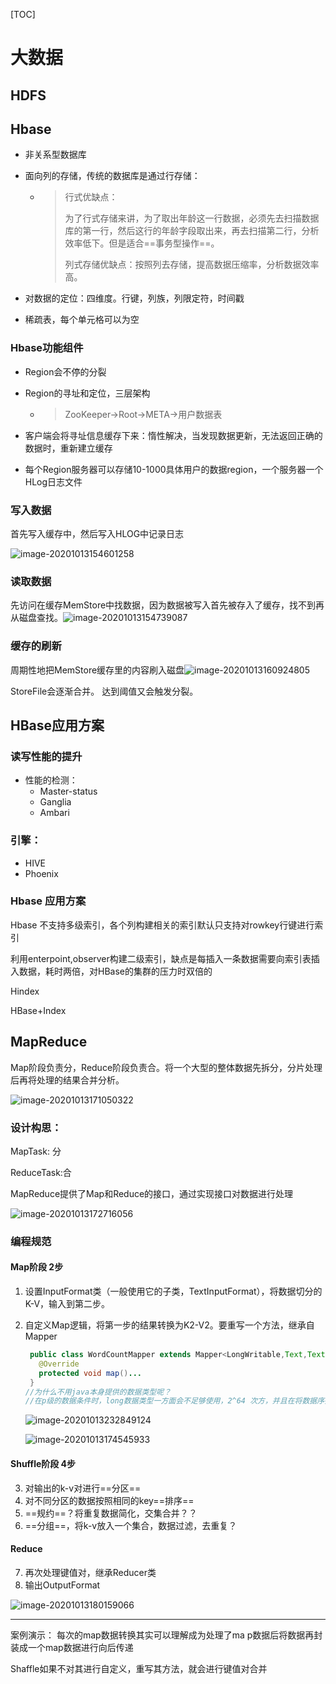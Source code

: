 

[TOC]

# 大数据

## HDFS



## Hbase

* 非关系型数据库

* 面向列的存储，传统的数据库是通过行存储：

   * >行式优缺点：
      >
      >为了行式存储来讲，为了取出年龄这一行数据，必须先去扫描数据库的第一行，然后这行的年龄字段取出来，再去扫描第二行，分析效率低下。但是适合==事务型操作==。
      >
      >列式存储优缺点：按照列去存储，提高数据压缩率，分析数据效率高。
      >
      >

* 对数据的定位：四维度。行键，列族，列限定符，时间戳

* 稀疏表，每个单元格可以为空

### Hbase功能组件

* Region会不停的分裂

* Region的寻址和定位，三层架构

   * > ZooKeeper->Root->META->用户数据表

* 客户端会将寻址信息缓存下来：惰性解决，当发现数据更新，无法返回正确的数据时，重新建立缓存
* 每个Region服务器可以存储10-1000具体用户的数据region，一个服务器一个HLog日志文件

### 写入数据

 首先写入缓存中，然后写入HLOG中记录日志

![image-20201013154601258](/Users/apple/Desktop/My-Study-Notes/大数据/image-20201013154601258.png)

### 读取数据

先访问在缓存MemStore中找数据，因为数据被写入首先被存入了缓存，找不到再从磁盘查找。![image-20201013154739087](/Users/apple/Desktop/My-Study-Notes/大数据/image-20201013154739087.png)

### 缓存的刷新

周期性地把MemStore缓存里的内容刷入磁盘![image-20201013160924805](/Users/apple/Desktop/My-Study-Notes/大数据/image-20201013160924805.png)

 StoreFile会逐渐合并。 达到阈值又会触发分裂。

## HBase应用方案

### 读写性能的提升

* 性能的检测：
   * Master-status
   * Ganglia
   * Ambari

### 引擎：

* HIVE
* Phoenix

### Hbase 应用方案

Hbase 不支持多级索引，各个列构建相关的索引默认只支持对rowkey行键进行索引

利用enterpoint,observer构建二级索引，缺点是每插入一条数据需要向索引表插入数据，耗时两倍，对HBase的集群的压力时双倍的

Hindex

HBase+Index

## MapReduce

Map阶段负责分，Reduce阶段负责合。将一个大型的整体数据先拆分，分片处理后再将处理的结果合并分析。

![image-20201013171050322](/Users/apple/Desktop/My-Study-Notes/大数据/image-20201013171050322.png)

### 设计构思：

MapTask: 分

ReduceTask:合

MapReduce提供了Map和Reduce的接口，通过实现接口对数据进行处理

![image-20201013172716056](/Users/apple/Desktop/My-Study-Notes/大数据/image-20201013172716056.png)

### 编程规范

#### Map阶段 2步

1. 设置InputFormat类（一般使用它的子类，TextInputFormat），将数据切分的K-V，输入到第二步。

2. 自定义Map逻辑，将第一步的结果转换为K2-V2。要重写一个方法，继承自Mapper

   ```java
    public class WordCountMapper extends Mapper<LongWritable,Text,Text,LongWritable>{
      @Override
      protected void map()...
    }
   //为什么不用java本身提供的数据类型呢？
   //在p级的数据条件时，long数据类型一方面会不足够使用，2^64 次方，并且在将数据序列号时传统的数据类型会显得笨重
   ```

   ![image-20201013232849124](/Users/apple/Desktop/My-Study-Notes/大数据/image-20201013232849124.png)

   ![image-20201013174545933](/Users/apple/Desktop/My-Study-Notes/大数据/image-20201013174545933.png)

#### Shuffle阶段 4步

3. 对输出的k-v对进行==分区==
4. 对不同分区的数据按照相同的key==排序==
5. ==规约==？将重复数据简化，交集合并？？
6. ==分组==，将k-v放入一个集合，数据过滤，去重复？

#### Reduce

7. 再次处理键值对，继承Reducer类
8. 输出OutputFormat

![image-20201013180159066](/Users/apple/Desktop/My-Study-Notes/大数据/image-20201013180159066.png)

***

案例演示：  每次的map数据转换其实可以理解成为处理了ma p数据后将数据再封装成一个map数据进行向后传递

Shaffle如果不对其进行自定义，重写其方法，就会进行键值对合并 